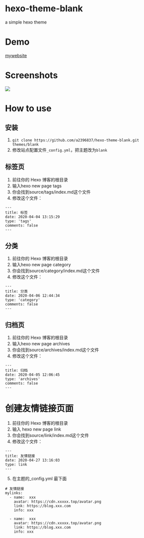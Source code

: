 # hexo-theme-blank
a simple hexo theme

# Demo

<a href="https://dmx.pub/">mywebsite</a>

# Screenshots

![](https://raw.githubusercontent.com/a2396837/hexo-theme-blank/master/Screenshots/screenshot.jpg)


# How to use

## 安装
1. ``
git clone https://github.com/a2396837/hexo-theme-blank.git themes/blank
``
2. 修改站点配置文件``_config.yml``，把主题改为``blank``

## 标签页

1. 前往你的 Hexo 博客的根目录
2. 输入hexo new page tags
3. 你会找到source/tags/index.md这个文件
4. 修改这个文件：
```
---
title: 标签
date: 2020-04-04 13:15:29
type: 'tags'
comments: false
---
```


## 分类

1. 前往你的 Hexo 博客的根目录
2. 输入hexo new page category
3. 你会找到source/category/index.md这个文件
4. 修改这个文件：

```
---
title: 分类
date: 2020-04-06 12:44:34
type: 'category'
comments: false
---
```

## 归档页

1. 前往你的 Hexo 博客的根目录
2. 输入hexo new page archives
3. 你会找到source/archives/index.md这个文件
4. 修改这个文件：
```
---
title: 归档
date: 2020-04-05 12:06:45
type: 'archives'
comments: false
---
```

# 创建友情链接页面
1. 前往你的 Hexo 博客的根目录
2. 输入 hexo new page link
3. 你会找到source/link/index.md这个文件
4. 修改这个文件：
```
---
title: 友情链接
date: 2020-04-27 13:16:03
type: link
---
```

5. 在主题的_config.yml 最下面

```
# 友情链接
mylinks:
  - name:  xxx
    avatar: https://cdn.xxxxx.top/avatar.png 
    link: https://blog.xxx.com 
    info: xxx
    
  - name:  xxx
    avatar: https://cdn.xxxxx.top/avatar.png 
    link: https://blog.xxx.com 
    info: xxx
```
